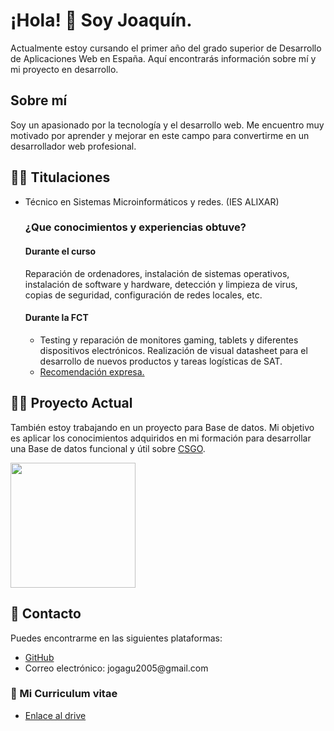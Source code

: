 <body>
  <div class="container">
    <h1>¡Hola! 👋 Soy Joaquín.</h1>
    <p>Actualmente estoy cursando el primer año del grado superior de Desarrollo de Aplicaciones Web en España. Aquí encontrarás información sobre mí y mi proyecto en desarrollo.</p>
    <h2>Sobre mí</h2>
    <p>Soy un apasionado por la tecnología y el desarrollo web. Me encuentro muy motivado por aprender y mejorar en este campo para convertirme en un desarrollador web profesional.</p>
    <h2> 👨‍🏫 Titulaciones </h2>
    <ul>
      <li>Técnico en Sistemas Microinformáticos y redes. (IES ALIXAR)</li>
      <h3>¿Que conocimientos y experiencias obtuve?</h3>
        <h4>Durante el curso</h4>
          <p>Reparación de ordenadores, instalación de sistemas operativos, instalación de software y hardware, detección y limpieza de virus, copias de seguridad,             configuración de redes locales, etc.</p>
        <h4>Durante la FCT</h4>
      <ul>  
        <li>Testing y reparación de monitores gaming, tablets y diferentes dispositivos electrónicos. Realización de visual datasheet para el desarrollo de nuevos           productos y tareas logísticas de SAT.</li>
        <li><a href="https://drive.google.com/file/d/1GkCDU4a35Yv03jn7FWyOM5XHh15jy5-K/view?usp=sharing">Recomendación expresa.</a></li>
      </ul>
    </ul>
    <h2> 👨‍💻 Proyecto Actual</h2>
    <p>También estoy trabajando en un proyecto para Base de datos. Mi objetivo es aplicar los conocimientos adquiridos en mi formación para desarrollar una Base de datos funcional y útil sobre <a href="https://github.com/magugolenc/Proyecto-Base-de-datos">CSGO</a>.</p>
    <a href="https://store.steampowered.com/app/730/CounterStrike_2/"><img src="https://repository-images.githubusercontent.com/20169581/3fbcf480-71c7-11ea-8d8d-5be3b385641d" height=200px></a> 
    <h2> 🔎 Contacto</h2>
    <p>Puedes encontrarme en las siguientes plataformas:</p>
    <ul>
      <li><a href="https://github.com/gagus5">GitHub</a></li>
      <li>Correo electrónico: jogagu2005@gmail.com</li>
    </ul>
    <h3>📝 Mi Curriculum vitae</h3>
      <ul>
        <li><a href="https://drive.google.com/drive/folders/1GEOdhBgoHJMytPlCNyxhOEsUHeknjLPA?usp=sharing">Enlace al drive</a></li>
      </ul>
  </div>
</body>
</html>
